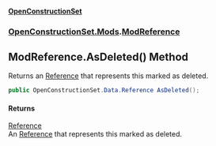 #### [OpenConstructionSet](index.md 'index')
### [OpenConstructionSet.Mods](index.md#OpenConstructionSet_Mods 'OpenConstructionSet.Mods').[ModReference](jj79_XszCKG+reGyMG6mKQ.md 'OpenConstructionSet.Mods.ModReference')
## ModReference.AsDeleted() Method
Returns an [Reference](Q7cLD6PnJBeIdkGmsPwKew.md 'OpenConstructionSet.Data.Reference') that represents this marked as deleted.  
```csharp
public OpenConstructionSet.Data.Reference AsDeleted();
```
#### Returns
[Reference](Q7cLD6PnJBeIdkGmsPwKew.md 'OpenConstructionSet.Data.Reference')  
An [Reference](Q7cLD6PnJBeIdkGmsPwKew.md 'OpenConstructionSet.Data.Reference') that represents this marked as deleted.
